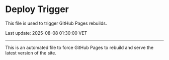 # Deploy Trigger

This file is used to trigger GitHub Pages rebuilds.

Last update: 2025-08-08 01:30:00 VET

---

This is an automated file to force GitHub Pages to rebuild and serve the latest version of the site.